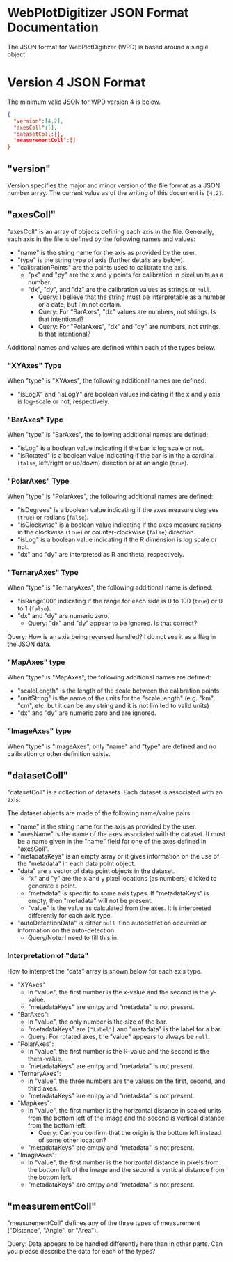 # WebPlotDigitizer JSON Format Documentation

The JSON format for WebPlotDigitizer (WPD) is based around a single object

# Version 4 JSON Format

The minimum valid JSON for WPD version 4 is below.

```json
{
  "version":[4,2],
  "axesColl":[],
  "datasetColl:[],
  "measurementColl":[]
}
```

## "version"

Version specifies the major and minor version of the file format as a JSON number array.  The current value as of the writing of this document is  `[4,2]`.

## "axesColl"

"axesColl" is an array of objects defining each axis in the file.  Generally, each axis in the file is defined by the following names and values:

* "name" is the string name for the axis as provided by the user.
* "type" is the string type of axis (further details are below).
* "calibrationPoints" are the points used to calibrate the axis.
    * "px" and "py" are the x and y points for calibration in pixel units as a number.
    * "dx", "dy", and "dz" are the calibration values as strings or `null`.
        * Query: I believe that the string must be interpretable as a number or a date, but I'm not certain.
        * Query: For "BarAxes", "dx" values are numbers, not strings.  Is that intentional?
        * Query: For "PolarAxes", "dx" and "dy" are numbers, not strings.  Is that intentional?

Additional names and values are defined within each of the types below.

### "XYAxes" Type

When "type" is "XYAxes", the following additional names are defined:

* "isLogX" and "isLogY" are boolean values indicating if the x and y axis is log-scale or not, respectively.

### "BarAxes" Type

When "type" is "BarAxes", the following additional names are defined:

* "isLog" is a boolean value indicating if the bar is log scale or not.
* "isRotated" is a boolean value indicating if the bar is in the a cardinal (`false`, left/right or up/down) direction or at an angle (`true`).

### "PolarAxes" Type

When "type" is "PolarAxes", the following additional names are defined:

* "isDegrees" is a boolean value indicating if the axes measure degrees (`true`) or radians (`false`).
* "isClockwise" is a boolean value indicating if the axes measure radians in the clockwise (`true`) or counter-clockwise (`false`) direction.
* "isLog" is a boolean value indicating if the R dimension is log scale or not.
* "dx" and "dy" are interpreted as R and theta, respectively.

### "TernaryAxes" Type

When "type" is "TernaryAxes", the following additional name is defined:

* "isRange100" indicating if the range for each side is 0 to 100 (`true`) or 0 to 1 (`false`).
* "dx" and "dy" are numeric zero.
    * Query: "dx" and "dy" appear to be ignored.  Is that correct?

Query: How is an axis being reversed handled?  I do not see it as a flag in the JSON data.

### "MapAxes" type

When "type" is "MapAxes", the following additional names are defined:

* "scaleLength" is the length of the scale between the calibration points.
* "unitString" is the name of the units for the "scaleLength" (e.g. "km", "cm", etc. but it can be any string and it is not limited to valid units)
* "dx" and "dy" are numeric zero and are ignored.

### "ImageAxes" type

When "type" is "ImageAxes", only "name" and "type" are defined and no calibration or other definition exists.

## "datasetColl"

"datasetColl" is a collection of datasets.  Each dataset is associated with an axis.

The dataset objects are made of the following name/value pairs:

* "name" is the string name for the axis as provided by the user.
* "axesName" is the name of the axes associated with the dataset.  It must be a name given in the "name" field for one of the axes defined in "axesColl".
* "metadataKeys" is an empty array or it gives information on the use of the "metadata" in each data point object.
* "data" are a vector of data point objects in the dataset.
    * "x" and "y" are the x and y pixel locations (as numbers) clicked to generate a point.
    * "metadata" is specific to some axis types.  If "metadataKeys" is empty, then "metadata" will not be present.
    * "value" is the value as calculated from the axes.  It is interpreted differently for each axis type.
* "autoDetectionData" is either `null` if no autodetection occurred or information on the auto-detection.
    * Query/Note: I need to fill this in.

### Interpretation of "data"

How to interpret the "data" array is shown below for each axis type.

* "XYAxes"
    * In "value", the first number is the x-value and the second is the y-value.
    * "metadataKeys" are emtpy and "metadata" is not present.
* "BarAxes":
    * In "value", the only number is the size of the bar.
    * "metadataKeys" are `["Label"]` and "metadata" is the label for a bar.
    * Query: For rotated axes, the "value" appears to always be `null`.
* "PolarAxes":
    * In "value", the first number is the R-value and the second is the theta-value.
    * "metadataKeys" are emtpy and "metadata" is not present.
* "TernaryAxes":
    * In "value", the three numbers are the values on the first, second, and third axes.
    * "metadataKeys" are emtpy and "metadata" is not present.
* "MapAxes":
    * In "value", the first number is the horizontal distance in scaled units from the bottom left of the image and the second is vertical distance from the bottom left.
        * Query: Can you confirm that the origin is the bottom left instead of some other location?
    * "metadataKeys" are emtpy and "metadata" is not present.
* "ImageAxes":
    * In "value", the first number is the horizontal distance in pixels from the bottom left of the image and the second is vertical distance from the bottom left.
    * "metadataKeys" are emtpy and "metadata" is not present.

## "measurementColl"

"measurementColl" defines any of the three types of measurement ("Distance", "Angle", or "Area").

Query: Data appears to be handled differently here than in other parts.  Can you please describe the data for each of the types?
